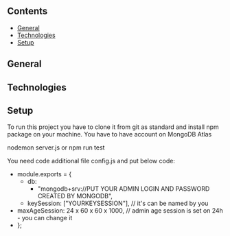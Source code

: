 ## Contents

- [General](#general)
- [Technologies](#technologies)
- [Setup](#setup)

## General

## Technologies

## Setup

To run this project you have to clone it from git as standard and install npm package on your machine.
You have to have account on MongoDB Atlas

nodemon server.js or npm run test

You need code additional file config.js and put below code:

- module.exports = {
  - db:
    - "mongodb+srv://PUT YOUR ADMIN LOGIN AND PASSWORD CREATED BY MONGODB",
  - keySession: ["YOURKEYSESSION"], // it's can be named by you
- maxAgeSession: 24 x 60 x 60 x 1000, // admin age session is set on 24h - you can change it
- };
